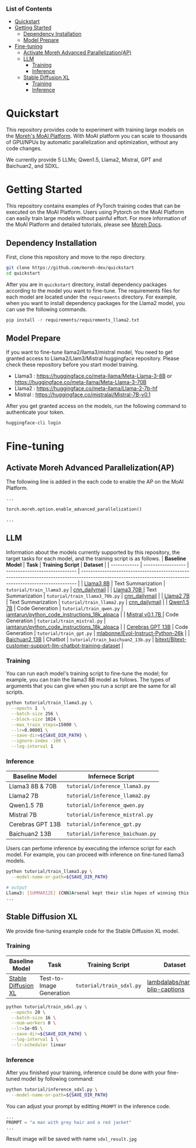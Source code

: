 ### List of Contents 

- [Quickstart](#quickstart)
- [Getting Started](#getting-started)
  - [Dependency Installation](#dependency-installation)
  - [Model Prepare](#model-prepare)
- [Fine-tuning](#fine-tuning)
  - [Activate Moreh Advanced Parallelization(AP)](#activate-moreh-advanced-parallelizationap)
  - [LLM](#llm)
    - [Training](#training)
    - [Inference](#inference)
  - [Stable Diffusion XL](#stable-diffusion-xl)
    - [Training](#training-1)
    - [Inference](#inference-1)
# Quickstart

This repository provides code to experiment with training large models on the [Moreh's MoAI Platform](https://moreh.io/product).
With MoAI platform you can scale to thousands of GPU/NPUs by automatic parallelization and optimization, without any code changes.

We currently provide 5 LLMs; Qwen1.5, Llama2, Mistral, GPT and Baichuan2, and SDXL.

    
# Getting Started
This repository contains examples of PyTorch training codes that can be executed on the MoAI Platform. Users using Pytorch on the MoAI Platform can easily train large models without painful effort. For more information of the MoAI Platform and detailed tutorials, please see [Moreh Docs](https://docs.moreh.io).

## Dependency Installation


First, clone this repository and move to the repo directory.
```bash
git clone https://github.com/moreh-dev/quickstart
cd quickstart
```
After you are in `quickstart` directory, install dependency packages according to the model you want to fine-tune.
The requirements files for each model are located under the `requirements` directory. For example, when you want to install dependency packages for the Llama2 model, you can use the following commands.

```bash
pip install -r requirements/requirements_llama2.txt
```

## Model Prepare
If you want to fine-tune llama2/llama3/mistral model, You need to get granted access to Llama2/Llam3/Mistral huggingface repository. Please check these repository before you start model training.
- Llama3 : https://huggingface.co/meta-llama/Meta-Llama-3-8B or https://huggingface.co/meta-llama/Meta-Llama-3-70B
- Llama2 : https://huggingface.co/meta-llama/Llama-2-7b-hf
- Mistral : https://huggingface.co/mistralai/Mistral-7B-v0.1

After you get granted access on the models, run the following command to authenticate your token.
```
huggingface-cli login
```

# Fine-tuning

## Activate Moreh Advanced Parallelization(AP)
The following line is added in the each code to enable the AP on the MoAI Platform.
```python
...

torch.moreh.option.enable_advanced_parallelization()

...
```
## LLM

Information about the models currently supported by this repository, the target tasks for each model, and the training script is as follows.
| **Baseline Model**    | **Task**           | **Training Script**                      | **Dataset**                                                                                                                                                |
| ------------ | ------------------ | ------------------------------ | ---------------------------------------------------------------------------------------------------------------------------------------------------------- |
| [Llama3 8B](https://huggingface.co/meta-llama/Meta-Llama-3-8B)  | Text Summarization | `tutorial/train_llama3.py`     | [cnn_dailymail](https://huggingface.co/datasets/abisee/cnn_dailymail)                                                                                      |
| [Llama3 70B  ](https://huggingface.co/meta-llama/Meta-Llama-3-70B) | Text Summarization | `tutorial/train_llama3_70b.py` | [cnn_dailymail](https://huggingface.co/datasets/abisee/cnn_dailymail)                                                                                      |
| [Llama2 7B](https://huggingface.co/meta-llama/Meta-Llama-3-70B)       | Text Summarization | `tutorial/train_llama2.py`     | [cnn_dailymail](https://huggingface.co/datasets/abisee/cnn_dailymail)                                                                                      |
| [Qwen1.5 7B](https://huggingface.co/Qwen/Qwen1.5-7B)     | Code Generation    | `tutorial/train_qwen.py`       | [iamtarun/python_code_instructions_18k_alpaca](https://huggingface.co/datasets/iamtarun/python_code_instructions_18k_alpaca)                               |
| [Mistral v0.1 7B ](https://huggingface.co/mistralai/Mistral-7B-v0.1)      | Code Generation    | `tutorial/train_mistral.py`    | [iamtarun/python_code_instructions_18k_alpaca](https://huggingface.co/datasets/iamtarun/python_code_instructions_18k_alpaca)                               |
| [Cerebras GPT 13B](https://huggingface.co/cerebras/Cerebras-GPT-13B) | Code Generation    | `tutorial/train_gpt.py`        | [mlabonne/Evol-Instruct-Python-26k](https://huggingface.co/datasets/mlabonne/Evol-Instruct-Python-26k)                                                     |
| [Baichuan2 13B](https://huggingface.co/baichuan-inc/Baichuan2-13B-Base)    | Chatbot            | `tutorial/train_baichuan2_13b.py`   | [bitext/Bitext-customer-support-llm-chatbot-training-dataset](https://huggingface.co/datasets/bitext/Bitext-customer-support-llm-chatbot-training-dataset) |

### Training

You can run each model's training script to fine-tune the model; for example, you can train the llama3 8B model as follows.
The types of arguments that you can give when you run a script are the same for all scripts. 
```bash 
python tutorial/train_llama3.py \
  --epochs 1  \
  --batch-size 256 \
  --block-size 1024 \
  --max_train_steps=15000 \
  --lr=0.00001 \
  --save-dir=${SAVE_DIR_PATH} \
  --ignore-index -100 \
  --log-interval 1
```


### Inference
| **Baseline Model**       | **Infernece Script**                    |
| --------------- | -------------------------------- |
| Llama3 8B & 70B | `tutorial/inference_llama3.py`   |
| Llama2 7B         | `tutorial/inference_llama2.py`   |
| Qwen1.5 7B        | `tutorial/inference_qwen.py`     |
| Mistral 7B        | `tutorial/inference_mistral.py`  |
| Cerebras GPT 13B   | `tutorial/inference_gpt.py`      |
| Baichuan2 13B       | `tutorial/inference_baichuan.py` |

Users can perfome inference by executing the infernce script for each model. For example, you can proceed with inference on fine-tuned llama3 models. 

```bash 
python tutorial/train_llama3.py \
  --model-name-or-path=${SAVE_DIR_PATH}
```

```bash
# output
Llama3: [SUMMARIZE] (CNN)Arsenal kept their slim hopes of winning this season's English Premier League title alive by beating relegation threatened Burnley 1-0 at Turf Moor. A first half goal from Welsh international Aaron Ramsey was enough to separate the two sides and secure Arsenal's hold on second place. More importantly it took the north London club to within four points of first placed Chelsea, with the two clubs to play next week. 
...
```



## Stable Diffusion XL

We provide fine-tuning example code for the Stable Diffusion XL model.

### Training
| Baseline Model                                                                         | Task                     | Training Script          | Dataset                                                                                            |
| -------------------------------------------------------------------------------------- | ------------------------ | ------------------------ | -------------------------------------------------------------------------------------------------- |
| [Stable Diffusion XL](https://huggingface.co/stabilityai/stable-diffusion-xl-base-1.0) | Test-to-Image Generation | `tutorial/train_sdxl.py` | [lambdalabs/naruto-blip-captions](https://huggingface.co/datasets/lambdalabs/naruto-blip-captions) |


```bash 
python tutorial/train_sdxl.py \
  --epochs 20 \
  --batch-size 16 \
  --num-workers 8 \
  --lr=1e-05 \
  --save-dir=${SAVE_DIR_PATH} \
  --log-interval 1 \
  --lr-scheduler linear 
```

### Inference 
After you finished your training, inference could be done with your fine-tuned model by following command:
```bash
python tutorial/inference_sdxl.py \
  --model-name-or-path=${SAVE_DIR_PATH}
```

You can adjust your prompt by editting `PROMPT` in the inference code.
```python
...
PROMPT = "a man with grey hair and a red jacket"
...
```

Result image will be saved with name `sdxl_result.jpg`


